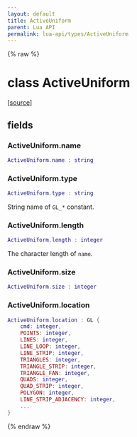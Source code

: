 ```yaml
---
layout: default
title: ActiveUniform
parent: Lua API
permalink: lua-api/types/ActiveUniform
---
```


{% raw %}

# class ActiveUniform





[<a href="https://github.com/beyond-all-reason/spring/blob/0a561a37ee97c7883fd3f5a4bc995f9a4f6fdea0/rts/Lua/LuaShaders.cpp#L922-L929" target="_blank">source</a>]





## fields


### ActiveUniform.name

```lua
ActiveUniform.name : string
```




### ActiveUniform.type

```lua
ActiveUniform.type : string
```



String name of `GL_*` constant.


### ActiveUniform.length

```lua
ActiveUniform.length : integer
```



The character length of `name`.


### ActiveUniform.size

```lua
ActiveUniform.size : integer
```




### ActiveUniform.location

```lua
ActiveUniform.location : GL {
    cmd: integer,
    POINTS: integer,
    LINES: integer,
    LINE_LOOP: integer,
    LINE_STRIP: integer,
    TRIANGLES: integer,
    TRIANGLE_STRIP: integer,
    TRIANGLE_FAN: integer,
    QUADS: integer,
    QUAD_STRIP: integer,
    POLYGON: integer,
    LINE_STRIP_ADJACENCY: integer,
    ...
}
```






{% endraw %}
